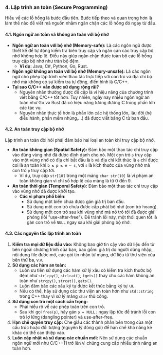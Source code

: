 ### 4. Lập trình an toàn (Secure Programming)

Hiểu về các lỗ hổng là bước đầu tiên. Bước tiếp theo và quan trọng hơn là làm thế nào để viết mã nguồn nhằm ngăn chặn các lỗ hổng đó ngay từ đầu.

#### 4.1. Ngôn ngữ an toàn và không an toàn với bộ nhớ

* **Ngôn ngữ an toàn với bộ nhớ (Memory-safe):** Là các ngôn ngữ được thiết kế để tự động kiểm tra biên truy cập và ngăn cản các truy cập bộ nhớ không hợp lệ. Điều này giúp ngăn chặn được toàn bộ các lỗ hổng truy cập bộ nhớ như tràn bộ đệm. 
    * **Ví dụ:** Java, C#, Python, Go, Rust.
* **Ngôn ngữ không an toàn với bộ nhớ (Memory-unsafe):** Là các ngôn ngữ cho phép lập trình viên thao tác trực tiếp với con trỏ và địa chỉ bộ nhớ mà không có sự kiểm tra tự động, điển hình là C/C++. 
* **Tại sao C/C++ vẫn được sử dụng rộng rãi?**
    * Nguyên nhân thường được đề cập là vì hiệu năng của chương trình viết bằng C/C++ tốt hơn.  Tuy nhiên, ngày nay nhiều ngôn ngữ an toàn như Go và Rust đã có hiệu năng tương đương C trong phần lớn các tác vụ. 
    * Nguyên nhân thực tế hơn là phần lớn các hệ thống lớn, lâu đời (hệ điều hành, phần mềm nhúng,...) đã được viết bằng C từ ban đầu. 

#### 4.2. An toàn truy cập bộ nhớ

Lập trình an toàn đòi hỏi phải đảm bảo hai loại an toàn khi truy cập bộ nhớ.

* **An toàn không gian (Spatial Safety):** Đảm bảo một thao tác chỉ truy cập vào đúng vùng nhớ đã được định danh cho nó.  Một con trỏ `p` truy cập vào một vùng nhớ có địa chỉ bắt đầu là `b` và địa chỉ kết thúc là `e` chỉ được coi là an toàn khi `b ≤ p ≤ e – s`, với `s` là kích thước của vùng nhớ mà con trỏ `p` truy cập tới. 
    * Ví dụ, truy cập `str[10]` trong một mảng `char str[10]` là vi phạm an toàn không gian vì chỉ số hợp lệ của mảng là từ 0 đến 9. 
* **An toàn thời gian (Temporal Safety):** Đảm bảo một thao tác chỉ truy cập vào vùng nhớ đã được khởi tạo. 
    * **Các vi phạm phổ biến:**
        * Sử dụng một biến chưa được gán giá trị ban đầu. 
        * Sử dụng một con trỏ chưa được cấp phát bộ nhớ (con trỏ hoang). 
        * Sử dụng một con trỏ sau khi vùng nhớ mà nó trỏ tới đã được giải phóng (lỗi "use-after-free"). Để tránh lỗi này, một thói quen tốt là gán con trỏ về `NULL` ngay sau khi giải phóng bộ nhớ. 

#### 4.3. Các nguyên tắc lập trình an toàn

1.  **Kiểm tra mọi dữ liệu đầu vào:** Không bao giờ tin cậy vào dữ liệu đến từ bên ngoài chương trình của bạn, bao gồm: giá trị do người dùng nhập, nội dung file được mở, các gói tin nhận từ mạng, dữ liệu từ thư viện của bên thứ ba, v.v. 
2.  **Sử dụng các hàm an toàn:**
    * Luôn ưu tiên sử dụng các hàm xử lý xâu có kiểm tra kích thước bộ đệm như `strlcpy()`, `strlcat()`, `fgets()` thay cho các hàm không an toàn như `strcpy()`, `strcat()`, `gets()`. 
    * Luôn đảm bảo các xâu ký tự được kết thúc bằng ký tự `\0`. 
    * Nếu có thể, hãy sử dụng các thư viện an toàn hơn như `std::string` trong C++ thay vì xử lý mảng `char` thủ công. 
3.  **Sử dụng con trỏ một cách cẩn trọng:**
    * Phải hiểu rõ về các phép toán trên con trỏ. 
    * Sau khi gọi `free(p)`, hãy gán `p = NULL;` ngay lập tức để tránh lỗi con trỏ lơ lửng (dangling pointer) và use-after-free. 
4.  **Hạn chế quyền truy cập:** Che giấu các thành phần bên trong của một cấu trúc hoặc đối tượng (nguyên lý đóng gói) để hạn chế khả năng kẻ khác có thể can thiệp vào. 
5.  **Luôn cập nhật và sử dụng các chuẩn mới:** Nên sử dụng các chuẩn ngôn ngữ mới như C/C++11 trở lên vì chúng cung cấp nhiều tính năng an toàn hơn.